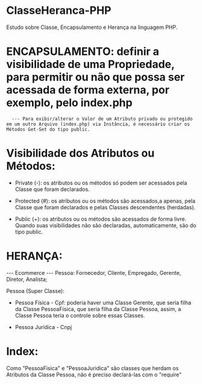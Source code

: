 # ClasseHeranca-PHP
Estudo sobre Classe, Encapsulamento e Herança na linguagem PHP.

# ENCAPSULAMENTO: definir a visibilidade de uma Propriedade, para permitir ou não que possa ser acessada de forma externa, por exemplo, pelo index.php
      --- Para exibir/alterar o Valor de um Atributo privado ou protegido em um outro Arquivo (index.php) via Instância, é necessário criar os Métodos Get-Set do tipo public.


# Visibilidade dos Atributos ou Métodos:

* Private (-): os atributos ou os métodos só podem ser acessados pela Classe que foram declarados. 

* Protected (#): os atributos ou os métodos são acessados,a apenas, pela Classe que foram declarados e pelas Classes descendentes (herdadas).

* Public (+): os atributos ou os métodos são acessados de forma livre. Quando suas visibilidades não são declaradas, automaticamente, são do tipo public.

# HERANÇA:
--- Ecommerce ---
Pessoa: Fornecedor, Cliente, Empregado, Gerente, Diretor, Analista;

Pessoa (Super Classe):

   * Pessoa Física - Cpf: poderia haver uma Classe Gerente,
   que seria filha da Classe PessoaFisica, que seria filha da Classe Pessoa, assim, a Classe Pessoa teria o controle sobre essas Classes.

   * Pessoa Jurídica - Cnpj

# Index:
Como "PessoaFisica" e "PessoaJuridica" são classes que herdam os Atributos da Classe Pessoa, não é preciso declará-las com o "require"
